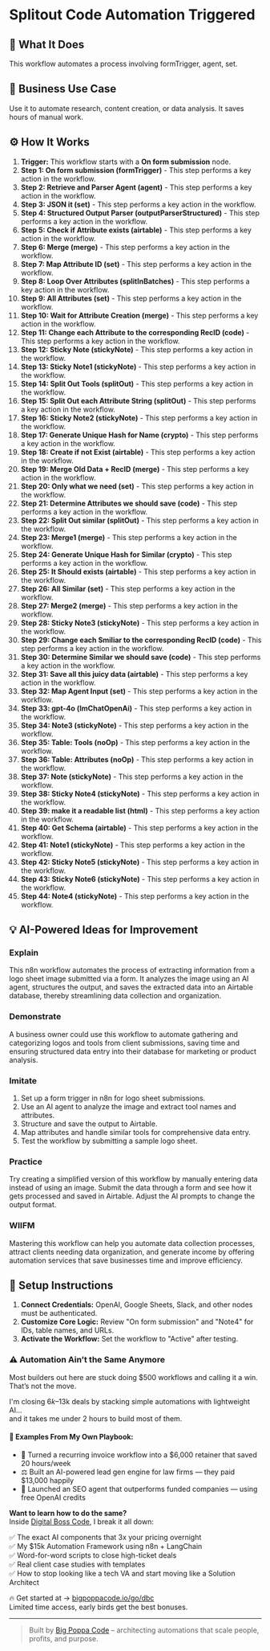 # Splitout Code Automation Triggered

## 🚀 What It Does
This workflow automates a process involving formTrigger, agent, set.

## 💼 Business Use Case
Use it to automate research, content creation, or data analysis. It saves hours of manual work.

## ⚙️ How It Works
1.  **Trigger:** This workflow starts with a **On form submission** node.
2. **Step 1: On form submission (formTrigger)** - This step performs a key action in the workflow.
3. **Step 2: Retrieve and Parser Agent (agent)** - This step performs a key action in the workflow.
4. **Step 3: JSON it (set)** - This step performs a key action in the workflow.
5. **Step 4: Structured Output Parser (outputParserStructured)** - This step performs a key action in the workflow.
6. **Step 5: Check if Attribute exists (airtable)** - This step performs a key action in the workflow.
7. **Step 6: Merge (merge)** - This step performs a key action in the workflow.
8. **Step 7: Map Attribute ID (set)** - This step performs a key action in the workflow.
9. **Step 8: Loop Over Attributes (splitInBatches)** - This step performs a key action in the workflow.
10. **Step 9: All Attributes (set)** - This step performs a key action in the workflow.
11. **Step 10: Wait for Attribute Creation (merge)** - This step performs a key action in the workflow.
12. **Step 11: Change each Attribute to the corresponding RecID (code)** - This step performs a key action in the workflow.
13. **Step 12: Sticky Note (stickyNote)** - This step performs a key action in the workflow.
14. **Step 13: Sticky Note1 (stickyNote)** - This step performs a key action in the workflow.
15. **Step 14: Split Out Tools (splitOut)** - This step performs a key action in the workflow.
16. **Step 15: Split Out each Attribute String (splitOut)** - This step performs a key action in the workflow.
17. **Step 16: Sticky Note2 (stickyNote)** - This step performs a key action in the workflow.
18. **Step 17: Generate Unique Hash for Name (crypto)** - This step performs a key action in the workflow.
19. **Step 18: Create if not Exist (airtable)** - This step performs a key action in the workflow.
20. **Step 19: Merge Old Data + RecID (merge)** - This step performs a key action in the workflow.
21. **Step 20: Only what we need (set)** - This step performs a key action in the workflow.
22. **Step 21: Determine Attributes we should save (code)** - This step performs a key action in the workflow.
23. **Step 22: Split Out similar (splitOut)** - This step performs a key action in the workflow.
24. **Step 23: Merge1 (merge)** - This step performs a key action in the workflow.
25. **Step 24: Generate Unique Hash for Similar (crypto)** - This step performs a key action in the workflow.
26. **Step 25: It Should exists (airtable)** - This step performs a key action in the workflow.
27. **Step 26: All Similar (set)** - This step performs a key action in the workflow.
28. **Step 27: Merge2 (merge)** - This step performs a key action in the workflow.
29. **Step 28: Sticky Note3 (stickyNote)** - This step performs a key action in the workflow.
30. **Step 29: Change each Smiliar to the corresponding RecID (code)** - This step performs a key action in the workflow.
31. **Step 30: Determine Similar we should save (code)** - This step performs a key action in the workflow.
32. **Step 31: Save all this juicy data (airtable)** - This step performs a key action in the workflow.
33. **Step 32: Map Agent Input (set)** - This step performs a key action in the workflow.
34. **Step 33: gpt-4o (lmChatOpenAi)** - This step performs a key action in the workflow.
35. **Step 34: Note3 (stickyNote)** - This step performs a key action in the workflow.
36. **Step 35: Table: Tools (noOp)** - This step performs a key action in the workflow.
37. **Step 36: Table: Attributes (noOp)** - This step performs a key action in the workflow.
38. **Step 37: Note (stickyNote)** - This step performs a key action in the workflow.
39. **Step 38: Sticky Note4 (stickyNote)** - This step performs a key action in the workflow.
40. **Step 39: make it a readable list (html)** - This step performs a key action in the workflow.
41. **Step 40: Get Schema (airtable)** - This step performs a key action in the workflow.
42. **Step 41: Note1 (stickyNote)** - This step performs a key action in the workflow.
43. **Step 42: Sticky Note5 (stickyNote)** - This step performs a key action in the workflow.
44. **Step 43: Sticky Note6 (stickyNote)** - This step performs a key action in the workflow.
45. **Step 44: Note4 (stickyNote)** - This step performs a key action in the workflow.

## 💡 AI-Powered Ideas for Improvement
### Explain
This n8n workflow automates the process of extracting information from a logo sheet image submitted via a form. It analyzes the image using an AI agent, structures the output, and saves the extracted data into an Airtable database, thereby streamlining data collection and organization.

### Demonstrate
A business owner could use this workflow to automate gathering and categorizing logos and tools from client submissions, saving time and ensuring structured data entry into their database for marketing or product analysis.

### Imitate
1. Set up a form trigger in n8n for logo sheet submissions.
2. Use an AI agent to analyze the image and extract tool names and attributes.
3. Structure and save the output to Airtable.
4. Map attributes and handle similar tools for comprehensive data entry.
5. Test the workflow by submitting a sample logo sheet.

### Practice
Try creating a simplified version of this workflow by manually entering data instead of using an image. Submit the data through a form and see how it gets processed and saved in Airtable. Adjust the AI prompts to change the output format.

### WIIFM
Mastering this workflow can help you automate data collection processes, attract clients needing data organization, and generate income by offering automation services that save businesses time and improve efficiency.

## 🔧 Setup Instructions
1. **Connect Credentials:** OpenAI, Google Sheets, Slack, and other nodes must be authenticated.
2. **Customize Core Logic:** Review "On form submission" and "Note4" for IDs, table names, and URLs.
3. **Activate the Workflow:** Set the workflow to "Active" after testing.

### ⚠️ Automation Ain’t the Same Anymore

Most builders out here are stuck doing $500 workflows and calling it a win.  
That’s not the move.  

I'm closing $6k–$13k deals by stacking simple automations with lightweight AI...  
and it takes me under 2 hours to build most of them.

#### 🧠 Examples From My Own Playbook:
- 🔁 Turned a recurring invoice workflow into a $6,000 retainer that saved 20 hours/week  
- ⚖️ Built an AI-powered lead gen engine for law firms — they paid $13,000 happily  
- 🚀 Launched an SEO agent that outperforms funded companies — using free OpenAI credits  

**Want to learn how to do the same?**  
Inside [Digital Boss Code](https://bigpoppacode.io/go/dbc), I break it all down:

✅ The exact AI components that 3x your pricing overnight  
✅ My $15k Automation Framework using n8n + LangChain  
✅ Word-for-word scripts to close high-ticket deals  
✅ Real client case studies with templates  
✅ How to stop looking like a tech VA and start moving like a Solution Architect  

🔥 Get started at → [bigpoppacode.io/go/dbc](https://bigpoppacode.io/go/dbc)  
Limited time access, early birds get the best bonuses.

---
> Built by [Big Poppa Code](https://bigpoppacode.io) – architecting automations that scale people, profits, and purpose.
